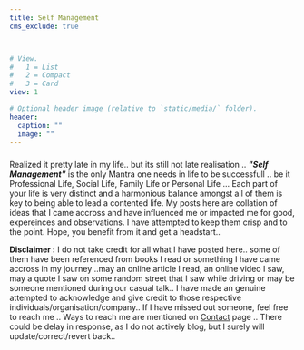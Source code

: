 ```yaml
---
title: Self Management
cms_exclude: true



# View.
#   1 = List
#   2 = Compact
#   3 = Card
view: 1

# Optional header image (relative to `static/media/` folder).
header:
  caption: ""
  image: ""
---
```

###
  Realized it pretty late in my life.. but its still not late realisation .. ***"Self Management"*** is the only Mantra one needs in life to be successfull .. be it  Professional Life, Social Life, Family Life or Personal Life ... Each part of your life is very distinct and a harmonious balance amongst all of them is key to being able to lead a contented life.
  My posts here are collation of ideas that I came accross and have influenced me or impacted me for good, expereinces and observations. I have attempted to keep them crisp and to the point. Hope, you benefit from it and get a headstart.. 
  
**Disclaimer :**  I do not take credit for all what I have posted here.. some of them have been referenced from books I read or something I have came accross in my journey ..may an online article I read, an online video I saw, may a quote I saw on some random street that I saw while driving or may be someone mentioned during our casual talk.. I have made an genuine attempted to acknowledge and give credit to those respective individuals/organisation/company.. If I have missed out someone, feel free to reach me .. Ways to reach me are mentioned on [Contact](https://imrhythm.co.in/#contact) page .. There could be delay in response, as I do not actively blog, but I surely will update/correct/revert back..
